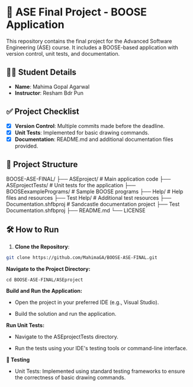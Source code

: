 # 📘 ASE Final Project - BOOSE Application

This repository contains the final project for the Advanced Software Engineering (ASE) course. It includes a BOOSE-based application with version control, unit tests, and documentation.

## 👩‍🎓 Student Details

- **Name**: Mahima Gopal Agarwal
- **Instructor**: Resham Bdr Pun

## ✅ Project Checklist

- [x] **Version Control**: Multiple commits made before the deadline.
- [x] **Unit Tests**: Implemented for basic drawing commands.
- [x] **Documentation**: README.md and additional documentation files provided.

## 📁 Project Structure

BOOSE-ASE-FINAL/
├── ASEproject/ # Main application code
├── ASEprojectTests/ # Unit tests for the application
├── BOOSEexamplePrograms/ # Sample BOOSE programs
├── Help/ # Help files and resources
├── Test Help/ # Additional test resources
├── Documentation.shfbproj # Sandcastle documentation project
├── Test Documentation.shfbproj
├── README.md
└── LICENSE


## 🛠️ How to Run

1. **Clone the Repository**:
```bash
git clone https://github.com/MahimaGA/BOOSE-ASE-FINAL.git
```
    
**Navigate to the Project Directory:**

```
cd BOOSE-ASE-FINAL/ASEproject
```

**Build and Run the Application:**

- Open the project in your preferred IDE (e.g., Visual Studio).

- Build the solution and run the application.

**Run Unit Tests:**

- Navigate to the ASEprojectTests directory.

- Run the tests using your IDE's testing tools or command-line interface.

**🧪 Testing**

- Unit Tests: Implemented using standard testing frameworks to ensure the correctness of basic drawing commands.

    
